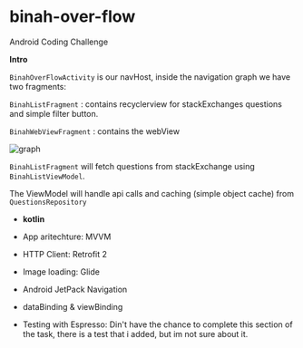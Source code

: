 # binah-over-flow
Android Coding Challenge

**Intro**

`BinahOverFlowActivity` is our navHost, inside the navigation graph we have two fragments:

`BinahListFragment` : contains recyclerview for stackExchanges questions and simple filter button.

`BinahWebViewFragment` : contains the webView

![graph](https://firebasestorage.googleapis.com/v0/b/viewfinder-202b1.appspot.com/o/Screen%20Shot%202021-06-23%20at%208.14.05.png?alt=media&token=53697459-c648-4969-8c36-c34a01d4c12e)

`BinahListFragment` will fetch questions from stackExchange using `BinahListViewModel`.

The ViewModel will handle api calls and caching (simple object cache) from `QuestionsRepository`

* **kotlin**
* App aritechture: MVVM

* HTTP Client: Retrofit 2

* Image loading: Glide

* Android JetPack Navigation

* dataBinding & viewBinding

* Testing with Espresso: Din't have the chance to complete this section of the task, there is a test that i added, but im not sure about it.

